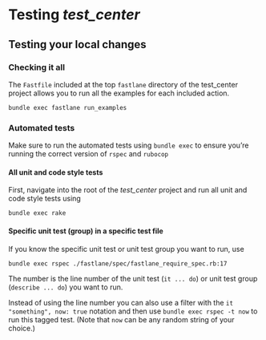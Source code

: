 # Testing _test_center_

## Testing your local changes

### Checking it all

The `Fastfile` included at the top `fastlane` directory of the test_center project allows you to run all the examples for each included action.

```
bundle exec fastlane run_examples
```

### Automated tests

Make sure to run the automated tests using `bundle exec` to ensure you’re running the correct version of `rspec` and `rubocop`

#### All unit and code style tests

First, navigate into the root of the _test_center_ project and run all unit and code style tests using

```
bundle exec rake
```

#### Specific unit test (group) in a specific test file

If you know the specific unit test or unit test group you want to run, use

```
bundle exec rspec ./fastlane/spec/fastlane_require_spec.rb:17
```

The number is the line number of the unit test (`it ... do`) or unit test group (`describe ... do`) you want to run.

Instead of using the line number you can also use a filter with the `it "something", now: true` notation and then use `bundle exec rspec -t now` to run this tagged test. (Note that `now` can be any random string of your choice.)
